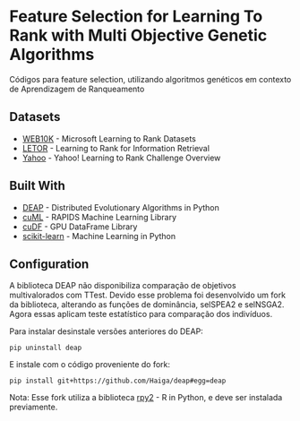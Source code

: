 # Feature Selection for Learning To Rank with Multi Objective Genetic Algorithms

Códigos para feature selection, utilizando algoritmos genéticos em contexto de Aprendizagem de Ranqueamento


## Datasets

* [WEB10K](https://www.microsoft.com/en-us/research/project/mslr/) - Microsoft Learning to Rank Datasets 
* [LETOR](https://www.microsoft.com/en-us/research/project/letor-learning-rank-information-retrieval/) - Learning to Rank for Information Retrieval 
* [Yahoo](http://proceedings.mlr.press/v14/chapelle11a/chapelle11a.pdf) - Yahoo! Learning to Rank Challenge Overview

## Built With

* [DEAP](https://github.com/deap) - Distributed Evolutionary Algorithms in Python
* [cuML](https://github.com/rapidsai/cuml) - RAPIDS Machine Learning Library 
* [cuDF](https://github.com/rapidsai/cudf) - GPU DataFrame Library
* [scikit-learn](https://github.com/scikit-learn/scikit-learn) - Machine Learning in Python


## Configuration

A biblioteca DEAP não disponibiliza comparação de objetivos multivalorados com TTest. Devido esse problema foi desenvolvido um fork da biblioteca, alterando as funções de dominância, selSPEA2 e selNSGA2. Agora essas aplicam teste estatístico para comparação dos indivíduos. 

Para instalar desinstale versões anteriores do DEAP:
```
pip uninstall deap
```
E instale com o código proveniente do fork:
```
pip install git+https://github.com/Haiga/deap#egg=deap
```

Nota: Esse fork utiliza a biblioteca [rpy2](https://rpy2.bitbucket.io/) - R in Python, e deve ser instalada previamente.
